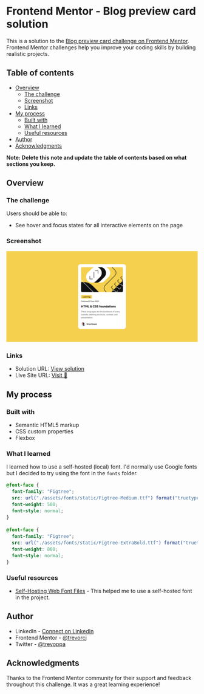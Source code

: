 # Frontend Mentor - Blog preview card solution

This is a solution to the [Blog preview card challenge on Frontend Mentor](https://www.frontendmentor.io/challenges/blog-preview-card-ckPaj01IcS). Frontend Mentor challenges help you improve your coding skills by building realistic projects.

## Table of contents

- [Overview](#overview)
  - [The challenge](#the-challenge)
  - [Screenshot](#screenshot)
  - [Links](#links)
- [My process](#my-process)
  - [Built with](#built-with)
  - [What I learned](#what-i-learned)
  - [Useful resources](#useful-resources)
- [Author](#author)
- [Acknowledgments](#acknowledgments)

**Note: Delete this note and update the table of contents based on what sections you keep.**

## Overview

### The challenge

Users should be able to:

- See hover and focus states for all interactive elements on the page

### Screenshot

![](./screenshot.png)

### Links

- Solution URL: [View solution](https://github.com/trevorcj/frontend-mentor-blog-preview-card)
- Live Site URL: [Visit 🚀](https://trevorcj-blog-preview-card.netlify.app/)

## My process

### Built with

- Semantic HTML5 markup
- CSS custom properties
- Flexbox

### What I learned

I learned how to use a self-hosted (local) font. I'd normally use Google fonts but I decided to try using the font in the `fonts` folder.

```css
@font-face {
  font-family: "Figtree";
  src: url("./assets/fonts/static/Figtree-Medium.ttf") format("truetype");
  font-weight: 500;
  font-style: normal;
}

@font-face {
  font-family: "Figtree";
  src: url("./assets/fonts/static/Figtree-ExtraBold.ttf") format("truetype");
  font-weight: 800;
  font-style: normal;
}
```

### Useful resources

- [Self-Hosting Web Font Files](https://medium.com/going-fullstack/self-hosting-web-font-files-6a46bfc36ffd) - This helped me to use a self-hosted font in the project.

## Author

- LinkedIn - [Connect on LinkedIn](https://www.linkedin.com/in/trevorcjustus/)
- Frontend Mentor - [@trevorcj](https://www.frontendmentor.io/profile/trevorcj)
- Twitter - [@trevoppa](https://x.com/trevoppa)

## Acknowledgments

Thanks to the Frontend Mentor community for their support and feedback throughout this challenge. It was a great learning experience!
